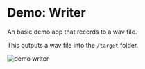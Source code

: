 # Demo: Writer

An basic demo app that records to a wav file.

This outputs a wav file into the `/target` folder.

![demo writer](demo_writer.png)
